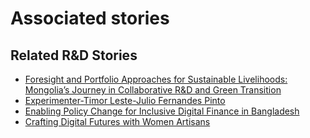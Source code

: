 # Associated stories

<!-- !!DO NOT REMOVE!! start autogenerated hyperlinks -->
## Related R&D Stories
- [Foresight and Portfolio Approaches for Sustainable Livelihoods: Mongolia’s Journey in Collaborative R&D and Green Transition](/RnD-Archive/stories/?doc=Explorers_MNG)
- [Experimenter-Timor Leste-Julio Fernandes Pinto](/RnD-Archive/stories/?doc=Experimenters_TLS)
- [Enabling Policy Change for Inclusive Digital Finance in Bangladesh](/RnD-Archive/stories/?doc=Explorers_BGD)
- [Crafting Digital Futures with Women Artisans](/RnD-Archive/stories/?doc=Explorers_GHA)
<!-- !!DO NOT REMOVE!! end autogenerated hyperlinks -->